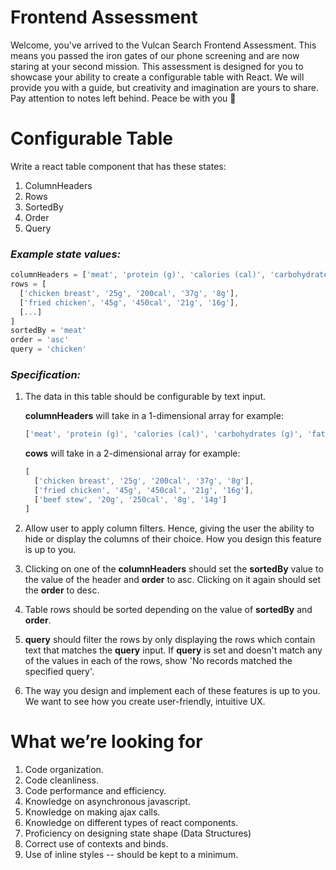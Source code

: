# Frontend Assessment

Welcome, you've arrived to the Vulcan Search Frontend Assessment. 
This means you passed the iron gates of our phone screening and are now staring at your second mission.
This assessment is designed for you to showcase your ability to create a configurable table with React. 
We will provide you with a guide, but creativity and imagination are yours to share. 
Pay attention to notes left behind. 
Peace be with you 🖖 

# Configurable Table

Write a react table component that has these states:

1. ColumnHeaders
2. Rows
3. SortedBy
4. Order
5. Query 

### _Example state values:_
```javascript
columnHeaders = ['meat', 'protein (g)', 'calories (cal)', 'carbohydrates (g)', 'fat (g)']
rows = [
  ['chicken breast', '25g', '200cal', '37g', '8g'],
  ['fried chicken', '45g', '450cal', '21g', '16g'],
  [...]
]
sortedBy = 'meat'
order = 'asc'
query = 'chicken'
```
### _Specification:_

1. The data in this table should be configurable by text input.    

    **columnHeaders** will take in a 1-dimensional array for example: 
    ```javascript
    ['meat', 'protein (g)', 'calories (cal)', 'carbohydrates (g)', 'fat (g)']
    ```
    **cows** will take in a 2-dimensional array for example: 
    ```javascript
    [
      ['chicken breast', '25g', '200cal', '37g', '8g'],
      ['fried chicken', '45g', '450cal', '21g', '16g'],
      ['beef stew', '20g', '250cal', '8g', '14g']
    ]
    ```
2. Allow user to apply column filters.  Hence, giving the user the ability to hide or display the columns of their choice.  How you design this feature is up to you.
3. Clicking on one of the **columnHeaders** should set the **sortedBy** value to the value of the header and **order** to asc. Clicking on it again should set the **order** to desc.
4. Table rows should be sorted depending on the value of **sortedBy** and **order**.
5. **query** should filter the rows by only displaying the rows which contain text that matches the **query** input.  If **query** is set and doesn't match any of the values in each of the rows, show 'No records matched the specified query'.
6. The way you design and implement each of these features is up to you.  We want to see how you create user-friendly, intuitive UX. 

# What we’re looking for

1. Code organization.
2. Code cleanliness.
3. Code performance and efficiency.
4. Knowledge on asynchronous javascript.
5. Knowledge on making ajax calls.
6. Knowledge on different types of react components.
7. Proficiency on designing state shape (Data Structures)
8. Correct use of contexts and binds.
9. Use of inline styles -- should be kept to a minimum.